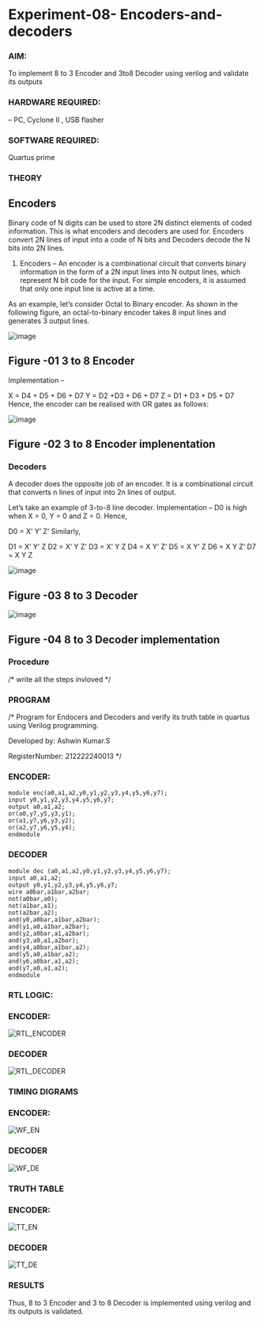 # Experiment-08- Encoders-and-decoders 
### AIM: 
To implement 8 to 3 Encoder and  3to8 Decoder using verilog and validate its outputs

### HARDWARE REQUIRED: 
– PC, Cyclone II , USB flasher
### SOFTWARE REQUIRED: 
Quartus prime

### THEORY 

## Encoders
Binary code of N digits can be used to store 2N distinct elements of coded information. This is what encoders and decoders are used for. Encoders convert 2N lines of input into a code of N bits and Decoders decode the N bits into 2N lines.

1. Encoders –
An encoder is a combinational circuit that converts binary information in the form of a 2N input lines into N output lines, which represent N bit code for the input. For simple encoders, it is assumed that only one input line is active at a time.

As an example, let’s consider Octal to Binary encoder. As shown in the following figure, an octal-to-binary encoder takes 8 input lines and generates 3 output lines.

![image](https://user-images.githubusercontent.com/36288975/171543588-bc0746df-a173-4b35-989e-5fb7d385fe8a.png)
## Figure -01 3 to 8 Encoder 


Implementation –

X = D4 + D5 + D6 + D7
Y = D2 +D3 + D6 + D7
Z = D1 + D3 + D5 + D7 
Hence, the encoder can be realised with OR gates as follows:


![image](https://user-images.githubusercontent.com/36288975/171543740-68403b82-aa93-4c98-9343-f32b14885a2e.png)
## Figure -02 3 to 8 Encoder implenentation 

 ### Decoders 
A decoder does the opposite job of an encoder. It is a combinational circuit that converts n lines of input into 2n lines of output.

Let’s take an example of 3-to-8 line decoder.
Implementation –
D0 is high when X = 0, Y = 0 and Z = 0. Hence,

D0 = X’ Y’ Z’ 
Similarly,

D1 = X’ Y’ Z
D2 = X’ Y Z’
D3 = X’ Y Z
D4 = X Y’ Z’
D5 = X Y’ Z
D6 = X Y Z’
D7 = X Y Z 


![image](https://user-images.githubusercontent.com/36288975/171543978-ee2d0671-2846-40a1-8705-507fd6287a49.png)
## Figure -03 8 to 3 Decoder 



![image](https://user-images.githubusercontent.com/36288975/171543866-5a6eace6-8683-49d7-9c4f-a7cb30ec3035.png)
## Figure -04 8 to 3 Decoder implementation 

### Procedure
/* write all the steps invloved */



### PROGRAM 
/*
Program for Endocers and Decoders  and verify its truth table in quartus using Verilog programming.

Developed by: Ashwin Kumar.S

RegisterNumber:  212222240013
*/

### ENCODER:

```
module enc(a0,a1,a2,y0,y1,y2,y3,y4,y5,y6,y7);
input y0,y1,y2,y3,y4,y5,y6,y7;
output a0,a1,a2;
or(a0,y7,y5,y3,y1);
or(a1,y7,y6,y3,y2);
or(a2,y7,y6,y5,y4);
endmodule
```

### DECODER

```
module dec (a0,a1,a2,y0,y1,y2,y3,y4,y5,y6,y7);
input a0,a1,a2;
output y0,y1,y2,y3,y4,y5,y6,y7;
wire a0bar,a1bar,a2bar;
not(a0bar,a0);
not(a1bar,a1);
not(a2bar,a2);
and(y0,a0bar,a1bar,a2bar);
and(y1,a0,a1bar,a2bar);
and(y2,a0bar,a1,a2bar);
and(y3,a0,a1,a2bar);
and(y4,a0bar,a1bar,a2);
and(y5,a0,a1bar,a2);
and(y6,a0bar,a1,a2);
and(y7,a0,a1,a2);
endmodule
```

### RTL LOGIC:

### ENCODER:

![RTL_ENCODER](https://github.com/Ashwinkumar-03/Experiment-08-Encoders-and-decoders-/assets/118663725/fa2f200d-6f09-4628-ac73-8c935aca108a)

### DECODER

![RTL_DECODER](https://github.com/Ashwinkumar-03/Experiment-08-Encoders-and-decoders-/assets/118663725/1369ed13-d14b-499e-81bd-a8d569d40d4e)







### TIMING DIGRAMS  

### ENCODER:

![WF_EN](https://github.com/Ashwinkumar-03/Experiment-08-Encoders-and-decoders-/assets/118663725/03b5aaca-4445-4e15-ae38-1ba067a4f51c)

### DECODER

![WF_DE](https://github.com/Ashwinkumar-03/Experiment-08-Encoders-and-decoders-/assets/118663725/609c9d0f-71ab-48c0-9b54-8c258ded4051)


### TRUTH TABLE 

### ENCODER:

![TT_EN](https://github.com/Ashwinkumar-03/Experiment-08-Encoders-and-decoders-/assets/118663725/c2d9e00e-622a-457c-98e6-1df7e4dc9bf8)

### DECODER

![TT_DE](https://github.com/Ashwinkumar-03/Experiment-08-Encoders-and-decoders-/assets/118663725/9c0db7b3-6141-45ec-92b7-0f395bc3a204)



### RESULTS 

Thus, 8 to 3 Encoder and 3 to 8 Decoder is implemented using verilog and its outputs is validated.


